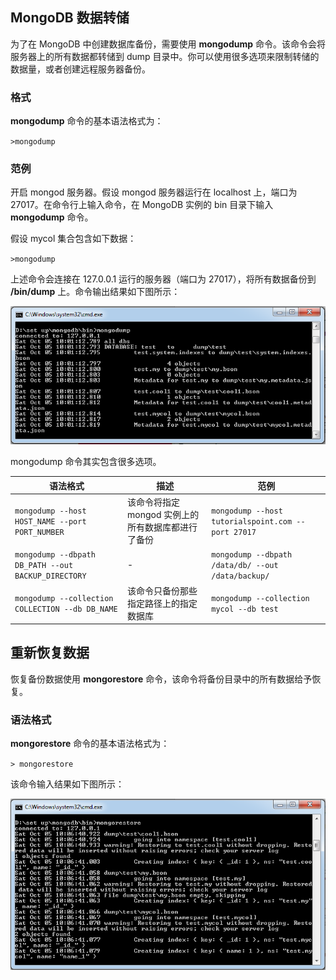 ## MongoDB 数据转储  

为了在 MongoDB 中创建数据库备份，需要使用 **mongodump** 命令。该命令会将服务器上的所有数据都转储到 dump 目录中。你可以使用很多选项来限制转储的数据量，或者创建远程服务器备份。  

### 格式  

**mongodump** 命令的基本语法格式为：  

`>mongodump`  

### 范例  

开启 mongod 服务器。假设 mongod 服务器运行在 localhost 上，端口为 27017。在命令行上输入命令，在 MongoDB 实例的 bin 目录下输入 **mongodump** 命令。   

假设 mycol 集合包含如下数据：  

`>mongodump`  

上述命令会连接在 127.0.0.1 运行的服务器（端口为 27017），将所有数据备份到 **/bin/dump** 上。命令输出结果如下图所示：  

![mongodump](images/mongodump.png)
  


mongodump 命令其实包含很多选项。   

|语法格式|描述|范例|
|---|---|---|  
|`mongodump --host HOST_NAME --port PORT_NUMBER`|该命令将指定 mongod 实例上的所有数据库都进行了备份|`mongodump --host tutorialspoint.com --port 27017`|  
|`mongodump --dbpath DB_PATH --out BACKUP_DIRECTORY`|-|`mongodump --dbpath /data/db/ --out /data/backup/`|  
|`mongodump --collection COLLECTION --db DB_NAME`|该命令只备份那些指定路径上的指定数据库|`mongodump --collection mycol --db test`|

## 重新恢复数据  

恢复备份数据使用 **mongorestore** 命令，该命令将备份目录中的所有数据给予恢复。  

### 语法格式   

**mongorestore** 命令的基本语法格式为：  

`> mongorestore`   

该命令输入结果如下图所示：  

![mongorestore](images/mongorestore.png)

